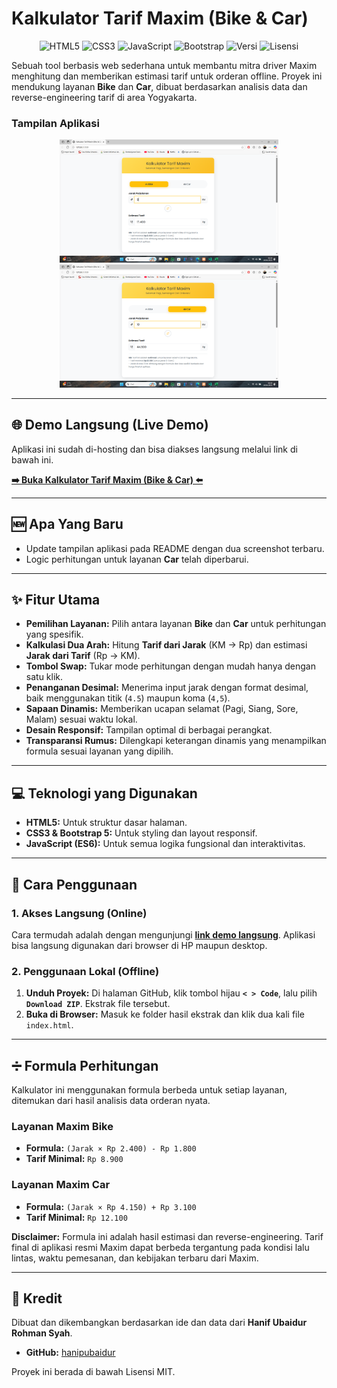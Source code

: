 # Kalkulator Tarif Maxim (Bike & Car)

<p align="center">
  <img src="https://img.shields.io/badge/HTML5-E34F26?style=for-the-badge&logo=html5&logoColor=white" alt="HTML5">
  <img src="https://img.shields.io/badge/CSS3-1572B6?style=for-the-badge&logo=css3&logoColor=white" alt="CSS3">
  <img src="https://img.shields.io/badge/JavaScript-F7DF1E?style=for-the-badge&logo=javascript&logoColor=black" alt="JavaScript">
  <img src="https://img.shields.io/badge/Bootstrap-7952B3?style=for-the-badge&logo=bootstrap&logoColor=white" alt="Bootstrap">
  <img src="https://img.shields.io/badge/versi-2.0-blue?style=for-the-badge" alt="Versi">
  <img src="https://img.shields.io/badge/lisensi-MIT-green?style=for-the-badge" alt="Lisensi">
</p>

Sebuah tool berbasis web sederhana untuk membantu mitra driver Maxim menghitung dan memberikan estimasi tarif untuk orderan offline. Proyek ini mendukung layanan **Bike** dan **Car**, dibuat berdasarkan analisis data dan reverse-engineering tarif di area Yogyakarta.

### Tampilan Aplikasi
<p align="center">
  <img src="assets/bike.png" alt="Tampilan Aplikasi Kalkulator Bike" width="350">
  <img src="assets/car.png" alt="Tampilan Aplikasi Kalkulator Car" width="350">
</p>

---

## 🌐 Demo Langsung (Live Demo)

Aplikasi ini sudah di-hosting dan bisa diakses langsung melalui link di bawah ini.

**[➡️ Buka Kalkulator Tarif Maxim (Bike & Car) ⬅️](https://hanipubaidur.github.io/KalkulatorMaxim/)**

---

## 🆕 Apa Yang Baru

- Update tampilan aplikasi pada README dengan dua screenshot terbaru.
- Logic perhitungan untuk layanan **Car** telah diperbarui.

---

## ✨ Fitur Utama

-   **Pemilihan Layanan:** Pilih antara layanan **Bike** dan **Car** untuk perhitungan yang spesifik.
-   **Kalkulasi Dua Arah:** Hitung **Tarif dari Jarak** (KM -> Rp) dan estimasi **Jarak dari Tarif** (Rp -> KM).
-   **Tombol Swap:** Tukar mode perhitungan dengan mudah hanya dengan satu klik.
-   **Penanganan Desimal:** Menerima input jarak dengan format desimal, baik menggunakan titik (`4.5`) maupun koma (`4,5`).
-   **Sapaan Dinamis:** Memberikan ucapan selamat (Pagi, Siang, Sore, Malam) sesuai waktu lokal.
-   **Desain Responsif:** Tampilan optimal di berbagai perangkat.
-   **Transparansi Rumus:** Dilengkapi keterangan dinamis yang menampilkan formula sesuai layanan yang dipilih.

---

## 💻 Teknologi yang Digunakan

-   **HTML5:** Untuk struktur dasar halaman.
-   **CSS3 & Bootstrap 5:** Untuk styling dan layout responsif.
-   **JavaScript (ES6):** Untuk semua logika fungsional dan interaktivitas.

---

## 🚀 Cara Penggunaan

### 1. Akses Langsung (Online)
Cara termudah adalah dengan mengunjungi **[link demo langsung](https://hanipubaidur.github.io/KalkulatorMaxim/)**. Aplikasi bisa langsung digunakan dari browser di HP maupun desktop.

### 2. Penggunaan Lokal (Offline)
1.  **Unduh Proyek:** Di halaman GitHub, klik tombol hijau **`< > Code`**, lalu pilih **`Download ZIP`**. Ekstrak file tersebut.
2.  **Buka di Browser:** Masuk ke folder hasil ekstrak dan klik dua kali file `index.html`.

---

## ➗ Formula Perhitungan

Kalkulator ini menggunakan formula berbeda untuk setiap layanan, ditemukan dari hasil analisis data orderan nyata.

### Layanan Maxim Bike
-   **Formula:** `(Jarak × Rp 2.400) - Rp 1.800`
-   **Tarif Minimal:** `Rp 8.900`

### Layanan Maxim Car
-   **Formula:** `(Jarak × Rp 4.150) + Rp 3.100`
-   **Tarif Minimal:** `Rp 12.100`

**Disclaimer:** Formula ini adalah hasil estimasi dan reverse-engineering. Tarif final di aplikasi resmi Maxim dapat berbeda tergantung pada kondisi lalu lintas, waktu pemesanan, dan kebijakan terbaru dari Maxim.

---

## 👤 Kredit

Dibuat dan dikembangkan berdasarkan ide dan data dari **Hanif Ubaidur Rohman Syah**.

-   **GitHub:** [hanipubaidur](https://github.com/hanipubaidur)

Proyek ini berada di bawah Lisensi MIT.